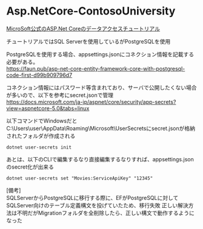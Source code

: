 # Asp.NetCore-ContosoUniversity
[MicroSoft公式のASP.Net Coreのデータアクセスチュートリアル](https://docs.microsoft.com/ja-jp/aspnet/core/data/ef-rp/intro?view=aspnetcore-5.0&tabs=visual-studio)

チュートリアルではSQL Serverを使用しているがPostgreSQLを使用  


PostgreSQLを使用する場合、appsettings.jsonにコネクション情報を記載する必要がある。  
https://faun.pub/asp-net-core-entity-framework-core-with-postgresql-code-first-d99b909796d7


コネクション情報にはパスワード等含まれており、サーバで公開したくない場合が多いので、以下を参考にsecret.jsonで管理  
https://docs.microsoft.com/ja-jp/aspnet/core/security/app-secrets?view=aspnetcore-5.0&tabs=linux

以下コマンドでWindowsだとC:\Users\user\AppData\Roaming\Microsoft\UserSecretsにsecret.jsonが格納されたフォルダが作成される
```
dotnet user-secrets init
```
あとは、以下のCLIで編集するなり直接編集するなりすれば、appsettings.jsonのsecret化が出来る
```
dotnet user-secrets set "Movies:ServiceApiKey" "12345"
```



[備考]  
SQLServerからPostgreSQLに移行する際に、EFがPostgreSQLに対してSQLServer向けのテーブル定義構文を投げていたため、移行失敗
正しい解決方法は不明だがMigrationフォルダを全削除したら、正しい構文で動作するようになった



